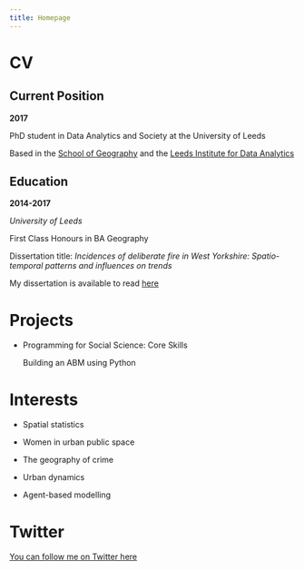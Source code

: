 ```yaml
---
title: Homepage
---
```


# CV

## Current Position

**2017**

PhD student in Data Analytics and Society at the University of Leeds 

Based in the [School of Geography](https://www.geog.leeds.ac.uk) and the [Leeds Institute for Data Analytics](http://lida.leeds.ac.uk)

## Education

**2014-2017**

*University of Leeds*

First Class Honours in BA Geography 

Dissertation title: *Incidences of deliberate fire in West Yorkshire: Spatio-temporal patterns and influences on trends* 

My dissertation is available to read [here](https://github.com/annabelelizabethwhipp/annabelelizabethwhipp.github.io)

# Projects

- Programming for Social Science: Core Skills
  
  Building an ABM using Python

# Interests

- Spatial statistics

- Women in urban public space

- The geography of crime 

- Urban dynamics

- Agent-based modelling

# Twitter

[You can follow me on Twitter here](https://twitter.com/AnnabelWhipp)
